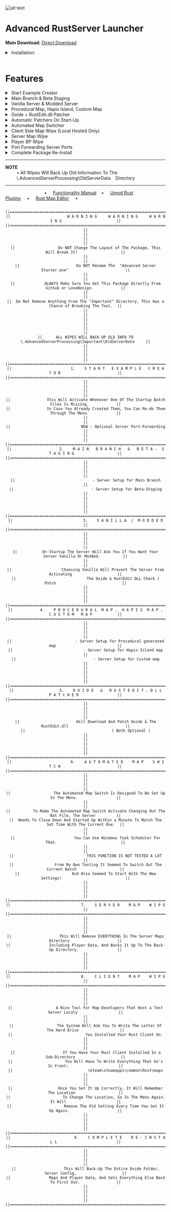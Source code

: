 ![alt text](https://cdn.discordapp.com/attachments/840249767215759370/1069805027247525928/ARSL_256x256.png)

# Advanced RustServer Launcher <br />
**Main Download:** [Direct Download](https://github.com/StonerJezus/Advanced_RustServer_Launcher/archive/refs/heads/master.zip) <br />

<details><summary>&nbsp;Installation: </summary><br />
&nbsp;&nbsp;&nbsp;&nbsp;&nbsp;&nbsp;&nbsp;&nbsp;&nbsp;Download the ZIP, open the zip and drag the "RustServers" folder where you want your server to be located.<br />
&nbsp;&nbsp;&nbsp;&nbsp;&nbsp;&nbsp;&nbsp;&nbsp;&nbsp;Click the "Advanced RustServer Launcher.exe" and have fun!.
<hr /></details>
<br />
<h1> Features </h1>
<details>
<summary>&nbsp;Start Example Creator </summary><br />
&nbsp;&nbsp;&nbsp;&nbsp;&nbsp;&nbsp;&nbsp;&nbsp;&nbsp;This Will Activate Whenever One Of The Startup Batch Files Is Missing.<br />
&nbsp;&nbsp;&nbsp;&nbsp;&nbsp;&nbsp;&nbsp;&nbsp;&nbsp;In Case You Already Created Them, You Can Re-do Them Through The Menu.
<hr /></details>
<details><summary>&nbsp;Main Branch & Beta Staging</summary><br />
&nbsp;&nbsp;&nbsp;&nbsp;&nbsp;&nbsp;&nbsp;&nbsp;&nbsp;- Server Setup for Main Branch<br />
&nbsp;&nbsp;&nbsp;&nbsp;&nbsp;&nbsp;&nbsp;&nbsp;&nbsp;- Server Setup for Beta-Staging
<hr /></details>
<details><summary>&nbsp;Vanilla Server & Modded Server </summary><br />
&nbsp;&nbsp;&nbsp;&nbsp;&nbsp;&nbsp;&nbsp;&nbsp;&nbsp;On Startup The Server Will Ask You If You Want Your Server Vanilla Or Modded.<br />
<br />
&nbsp;&nbsp;&nbsp;&nbsp;&nbsp;&nbsp;&nbsp;&nbsp;&nbsp;Choosing Vanilla Will Prevent The Server From Activating<br />
&nbsp;&nbsp;&nbsp;&nbsp;&nbsp;&nbsp;&nbsp;&nbsp;&nbsp;The Oxide & RustEdit DLL Check / Patch
<hr /></details>
<details><summary>&nbsp;Procedural Map, Hapis Island, Custom Map </summary><br />
&nbsp;&nbsp;&nbsp;&nbsp;&nbsp;&nbsp;&nbsp;&nbsp;&nbsp;- Server Setup for Procedural generated map<br />
&nbsp;&nbsp;&nbsp;&nbsp;&nbsp;&nbsp;&nbsp;&nbsp;&nbsp;- Server Setup for Hapis Island map<br />
&nbsp;&nbsp;&nbsp;&nbsp;&nbsp;&nbsp;&nbsp;&nbsp;&nbsp;- Server Setup for Custom map<br />
<hr /></details>
<details><summary>&nbsp;Oxide + RustEdit.dll Patcher</summary><br />
&nbsp;&nbsp;&nbsp;&nbsp;&nbsp;&nbsp;&nbsp;&nbsp;&nbsp;Will Download And Patch Oxide & The RustEdit.dll<br />
&nbsp;&nbsp;&nbsp;&nbsp;&nbsp;&nbsp;&nbsp;&nbsp;&nbsp;( Both Optional )<br />
<hr /></details>
<details><summary>&nbsp;Automatic Patchers On Start-Up </summary><br />
&nbsp;&nbsp;&nbsp;&nbsp;&nbsp;&nbsp;&nbsp;&nbsp;&nbsp;Depending on what type of map / server you choose to use,<br />
&nbsp;&nbsp;&nbsp;&nbsp;&nbsp;&nbsp;&nbsp;&nbsp;&nbsp;The system will check for updates and will automatically Patch Server Updates,<br />
&nbsp;&nbsp;&nbsp;&nbsp;&nbsp;&nbsp;&nbsp;&nbsp;&nbsp;Oxide, Checks for (needed) presence of the RustEdit.dll and makes sure <br />
&nbsp;&nbsp;&nbsp;&nbsp;&nbsp;&nbsp;&nbsp;&nbsp;&nbsp;everything is on it's place and Up-to-Date before starting your Server!<br />
<hr /></details>
<details><summary>&nbsp;Automated Map Switcher </summary><br />
&nbsp;&nbsp;&nbsp;&nbsp;&nbsp;&nbsp;&nbsp;&nbsp;&nbsp;The Automated Map Switch Is Designed To Be Set Up In The Menu.<br />
&nbsp;&nbsp;&nbsp;&nbsp;&nbsp;&nbsp;&nbsp;&nbsp;&nbsp;Every Time You Set It Up It Will Create a Text File Inside The "Important" Directory.<br />
&nbsp;&nbsp;&nbsp;&nbsp;&nbsp;&nbsp;&nbsp;&nbsp;&nbsp;It Is Possible To Adjust It Manual Keep In Mind That In Case Of Doing This,<br />
&nbsp;&nbsp;&nbsp;&nbsp;&nbsp;&nbsp;&nbsp;&nbsp;&nbsp;There Has To Be ONE Empty Line Under The Date And Time!<br />
<br />
&nbsp;&nbsp;&nbsp;&nbsp;&nbsp;&nbsp;&nbsp;&nbsp;&nbsp;To Make The Automated Map Switch Activate Changing Out The Bat File, The Server<br />
&nbsp;&nbsp;&nbsp;&nbsp;&nbsp;&nbsp;&nbsp;&nbsp;&nbsp;Needs To Close Down And Started Up Within a Minute To Match The Set Time With The Current One.<br />
&nbsp;&nbsp;&nbsp;&nbsp;&nbsp;&nbsp;&nbsp;&nbsp;&nbsp;You Can Use Windows Task Scheduler For That.<br />
<br />
&nbsp;&nbsp;&nbsp;&nbsp;&nbsp;&nbsp;&nbsp;&nbsp;&nbsp;THIS FUNCTION IS NOT TESTED A LOT<br />
&nbsp;&nbsp;&nbsp;&nbsp;&nbsp;&nbsp;&nbsp;&nbsp;&nbsp;From My Own Testing It Seemed To Switch Out The Current Batch<br />
&nbsp;&nbsp;&nbsp;&nbsp;&nbsp;&nbsp;&nbsp;&nbsp;&nbsp;And Also Seemed To Start With The New Settings!<br />
<hr /></details>
<details><summary>&nbsp;Client Side Map Wipe (Local Hosted Only) </summary><br />
&nbsp;&nbsp;&nbsp;&nbsp;&nbsp;&nbsp;&nbsp;&nbsp;&nbsp;A Nice Tool For Map Developers That Host a Test Server Localy<br />
<br />
&nbsp;&nbsp;&nbsp;&nbsp;&nbsp;&nbsp;&nbsp;&nbsp;&nbsp;The System Will Ask You To Write The Letter Of The Hard Drive<br />
&nbsp;&nbsp;&nbsp;&nbsp;&nbsp;&nbsp;&nbsp;&nbsp;&nbsp;You Installed Your Rust Client On.<br />
<br />
&nbsp;&nbsp;&nbsp;&nbsp;&nbsp;&nbsp;&nbsp;&nbsp;&nbsp;If You Have Your Rust Client Installed In a Sub-Directory<br />
&nbsp;&nbsp;&nbsp;&nbsp;&nbsp;&nbsp;&nbsp;&nbsp;&nbsp;You Will Have To Write Everything That Go's In Front:<br />
&nbsp;&nbsp;&nbsp;&nbsp;&nbsp;&nbsp;&nbsp;&nbsp;&nbsp;\Steam\steamapps\common\Rust\maps<br />
<br />
&nbsp;&nbsp;&nbsp;&nbsp;&nbsp;&nbsp;&nbsp;&nbsp;&nbsp;Once You Set It Up Correctly, It Will Remember The Location<br />
&nbsp;&nbsp;&nbsp;&nbsp;&nbsp;&nbsp;&nbsp;&nbsp;&nbsp;To Change The Location, Go In The Menu Again. It Will<br />
&nbsp;&nbsp;&nbsp;&nbsp;&nbsp;&nbsp;&nbsp;&nbsp;&nbsp;Remove The Old Setting Every Time You Set It Up Again.<br />
<hr /></details>
<details><summary>&nbsp;Server Map Wipe </summary><br />
&nbsp;&nbsp;&nbsp;&nbsp;&nbsp;&nbsp;&nbsp;&nbsp;&nbsp;Option to wipe Server Map & save files, but keep everything else.<br />
<hr /></details>
<details><summary>&nbsp;Player BP Wipe </summary><br />
&nbsp;&nbsp;&nbsp;&nbsp;&nbsp;&nbsp;&nbsp;&nbsp;&nbsp;Option to wipe the Servers Player Data, but keep everything else.<br />
<hr /></details>

<details><summary>&nbsp;Port Forwarding Server Ports</summary><br />
&nbsp;&nbsp;&nbsp;&nbsp;&nbsp;&nbsp;&nbsp;&nbsp;&nbsp;Optional Server Port-Forwarding<br />
<br />
&nbsp;&nbsp;&nbsp;&nbsp;&nbsp;&nbsp;&nbsp;&nbsp;&nbsp;Choice to Use the given Ports from the Start Example Creator and<br />
&nbsp;&nbsp;&nbsp;&nbsp;&nbsp;&nbsp;&nbsp;&nbsp;&nbsp;let the system Create all needed Port rules on your machines Firewall.
<hr /></details>
<details><summary>&nbsp;Complete Package Re-Install </summary><br />
&nbsp;&nbsp;&nbsp;&nbsp;&nbsp;&nbsp;&nbsp;&nbsp;&nbsp;This Will Back-Up The Entire Oxide Folder, Server Config,

&nbsp;&nbsp;&nbsp;&nbsp;&nbsp;&nbsp;&nbsp;&nbsp;&nbsp;Maps And Player Data, And Sets Everything Else Back To First Use.<br />
</details><hr />

**NOTE**  
&nbsp;&nbsp;&nbsp;&nbsp;&nbsp;&nbsp;&nbsp;&nbsp;&nbsp;• All Wipes Will Back Up Old Information To The  
&nbsp;&nbsp;&nbsp;&nbsp;&nbsp;&nbsp;&nbsp;&nbsp;&nbsp;\\.AdvancedServerProcessing\OldServerData&nbsp;&nbsp;&nbsp;&nbsp;Directory
<br /><hr />


&nbsp;&nbsp;&nbsp;&nbsp;&nbsp;&nbsp;&nbsp;&nbsp;&nbsp;&nbsp;&nbsp;&nbsp;&nbsp;&nbsp;&nbsp;&nbsp;&nbsp;&nbsp;&nbsp;&nbsp;&nbsp;&nbsp;&nbsp;&nbsp;&nbsp;&nbsp;&nbsp;&nbsp;&nbsp;&nbsp;&nbsp;•&nbsp;&nbsp;&nbsp;&nbsp;&nbsp;[Functionality Manual](https://github.com/StonerJezus/Advanced_RustServer_Launcher/blob/master/RustServers/Functionality%20Manual.txt)&nbsp;&nbsp;&nbsp;&nbsp;•&nbsp;&nbsp;&nbsp;&nbsp;&nbsp;[Umod Rust Plugins](https://umod.org/plugins?page=1&sort=title&sortdir=asc&categories=rust)&nbsp;&nbsp;&nbsp;&nbsp;&nbsp;•&nbsp;&nbsp;&nbsp;&nbsp;&nbsp;[Rust Map Editor](https://www.rustedit.io)&nbsp;&nbsp;&nbsp;&nbsp;&nbsp;•&nbsp;&nbsp;&nbsp;&nbsp;&nbsp;&nbsp;&nbsp;&nbsp;&nbsp;&nbsp;
<div align="center">

```batch
  
||==================================================================================================||
||                         W A R N I N G     W A R N I N G     W A R N I N G                        ||
||==================================================================================================||
||                                                                                                  ||
||                                                                                                  ||
||                   Do NOT Change The Layout of The Package, This Will Break It!                   ||
||                                                                                                  ||
||                         Do NOT Rename The  "Advanced Server Starter.exe"                         ||
||                                                                                                  ||
||             ALWAYS Make Sure You Get This Package Directly From Github or LoneDesign.            ||
||                                                                                                  ||
||  Do Not Remove Anything From The "Important" Directory, This Has a Chance of Breaking The Tool.  ||
||                                                                                                  ||
||                                                                                                  ||
||                                                                                                  ||
||      ALL WIPES WILL BACK UP OLD INFO TO   \.AdvancedServerProcessing\Important\OldServerData     ||
||                                                                                                  ||
||                                                                                                  ||
||==================================================================================================||
||                          1.    S T A R T   E X A M P L E   C R E A T O R                         ||
||==================================================================================================||
||                                                                                                  ||
||                                                                                                  ||
||                This Will Activate Whenever One Of The Startup Batch Files Is Missing.            ||
||                In Case You Already Created Them, You Can Re-do Them Through The Menu.            ||
||                                                                                                  ||
||                               NEW : Optional Server Port-Forwarding                              ||
||                                                                                                  ||
||==================================================================================================||
||                     2.    M A I N   B R A N C H   &   B E T A -  S T A G I N G                   ||
||==================================================================================================||
||                                                                                                  ||
||                                                                                                  ||
||                                  - Server Setup for Main Branch                                  ||
||                                  - Server Setup for Beta-Staging                                 ||
||                                                                                                  ||
||                                                                                                  ||
||==================================================================================================||
||                               3.    V A N I L L A  /  M O D D E D                                ||
||==================================================================================================||
||                                                                                                  ||
||                                                                                                  ||
||           On Startup The Server Will Ask You If You Want Your Server Vanilla Or Modded.          ||
||                                                                                                  ||
||                      Choosing Vanilla Will Prevent The Server From Activating                    ||
||                               The Oxide & RustEdit DLL Check / Patch                             ||
||                                                                                                  ||
||                                                                                                  ||
||==================================================================================================||
||            4.    P R O C E D U R A L  M A P ,  H A P I S  M A P ,  C U S T O M   M A P           ||
||==================================================================================================||
||                                                                                                  ||
||                                                                                                  ||
||                            - Server Setup for Procedural generated map                           ||
||                               - Server Setup for Hapis Island map                                ||
||                                  - Server Setup for Custom map                                   ||
||                                                                                                  ||
||                                                                                                  ||
||==================================================================================================||
||                    5.    O X I D E   &   R U S T E D I T . D L L   P A T C H E R                 ||
||==================================================================================================||
||                                                                                                  ||
||                                                                                                  ||
||                         Will Download And Patch Oxide & The RustEdit.dll                         ||
||                                      ( Both Optional )                                           ||
||                                                                                                  ||
||                                                                                                  ||
||==================================================================================================||
||                          6.    A U T O M A T E D    M A P    S W I T C H                         ||
||==================================================================================================||
||                                                                                                  ||
||                                                                                                  ||
||                   The Automated Map Switch Is Designed To Be Set Up In The Menu.                 ||
||                                                                                                  ||
||          To Make The Automated Map Switch Activate Changing Out The Bat File, The Server         ||
||  Needs To Close Down And Started Up Within a Minute To Match The Set Time With The Current One.  ||
||                                                                                                  ||
||                          You Can Use Windows Task Scheduler For That.                            ||
||                                                                                                  ||
||                                THIS FUNCTION IS NOT TESTED A LOT                                 ||
||                  From My Own Testing It Seemed To Switch Out The Current Batch                   ||
||                       And Also Seemed To Start With The New Settings!                            ||
||                                                                                                  ||
||                                                                                                  ||
||==================================================================================================||
||                               7.    S E R V E R    M A P    W I P E                              ||
||==================================================================================================||
||                                                                                                  ||
||                                                                                                  ||
||                     This Will Remove EVERYTHING In The Server Maps Directory                     ||
||                 Including Player Data, And Backs It Up To The Back-Up Directory.                 ||
||                                                                                                  ||
||                                                                                                  ||
||==================================================================================================||
||                               8.    C L I E N T    M A P    W I P E                              ||
||==================================================================================================||
||                                                                                                  ||
||                                                                                                  ||
||                   A Nice Tool For Map Developers That Host a Test Server Localy                  ||
||                                                                                                  ||
||                   The System Will Ask You To Write The Letter Of The Hard Drive                  ||
||                                You Installed Your Rust Client On.                                ||
||                                                                                                  ||
||                     If You Have Your Rust Client Installed In a Sub-Directory                    ||
||                       You Will Have To Write Everything That Go's In Front:                      ||
||                                 \Steam\steamapps\common\Rust\maps                                ||
||                                                                                                  ||
||                    Once You Set It Up Correctly, It Will Remember The Location                   ||
||                       To Change The Location, Go In The Menu Again. It Will                      ||
||                       Remove The Old Setting Every Time You Set It Up Again.                     ||
||                                                                                                  ||
||                                                                                                  ||
||==================================================================================================||
||                            9.    C O M P L E T E    R E - I N S T A L L                          ||
||==================================================================================================||
||                                                                                                  ||
||                                                                                                  ||
||                     This Will Back-Up The Entire Oxide Folder, Server Config,                    ||
||                 Maps And Player Data, And Sets Everything Else Back To First Use.                ||
||                                                                                                  ||
||                                                                                                  ||
||==================================================================================================||
```
</div>
